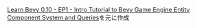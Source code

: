 [Learn Bevy 0.10 - EP1 - Intro Tutorial to Bevy Game Engine Entity Component System and Queries](https://www.youtube.com/watch?v=TQt-v_bFdao)を元に作成